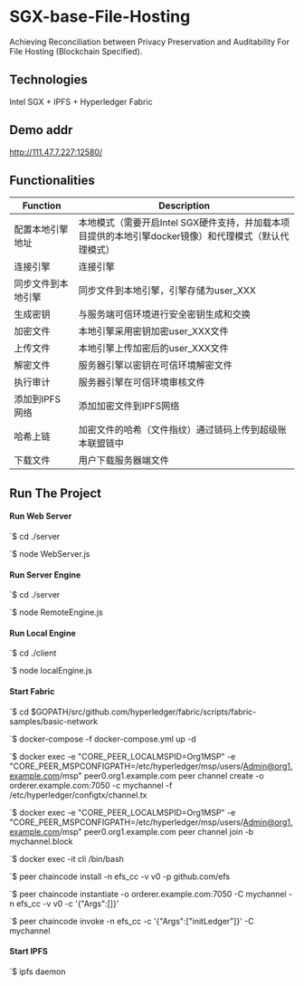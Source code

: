 # SGX-base-File-Hosting
Achieving Reconciliation between Privacy Preservation and Auditability For File Hosting (Blockchain Specified).

## Technologies

Intel SGX + IPFS + Hyperledger Fabric

## Demo addr
http://111.47.7.227:12580/

## Functionalities
|  Function  |  Description|
|  ----  | ----  |
| 配置本地引擎地址 | 本地模式（需要开启Intel SGX硬件支持，并加载本项目提供的本地引擎docker镜像）和代理模式（默认代理模式） |
| 连接引擎 | 连接引擎 |
| 同步文件到本地引擎 | 同步文件到本地引擎，引擎存储为user_XXX |
| 生成密钥 | 与服务端可信环境进行安全密钥生成和交换 |
| 加密文件 | 本地引擎采用密钥加密user_XXX文件| 
| 上传文件 | 本地引擎上传加密后的user_XXX文件 |
| 解密文件 | 服务器引擎以密钥在可信环境解密文件 |
| 执行审计 | 服务器引擎在可信环境审核文件 |
| 添加到IPFS网络 | 添加加密文件到IPFS网络 |
| 哈希上链 | 加密文件的哈希（文件指纹）通过链码上传到超级账本联盟链中 |
| 下载文件 | 用户下载服务器端文件 |

## Run The Project
#### Run Web Server

`$ cd ./server

`$ node WebServer.js

#### Run Server Engine

`$ cd ./server

`$ node RemoteEngine.js

#### Run Local Engine

`$ cd ./client

`$ node localEngine.js

#### Start Fabric

`$ cd $GOPATH/src/github.com/hyperledger/fabric/scripts/fabric-samples/basic-network

`$ docker-compose -f docker-compose.yml up -d

`$ docker exec -e "CORE_PEER_LOCALMSPID=Org1MSP" -e "CORE_PEER_MSPCONFIGPATH=/etc/hyperledger/msp/users/Admin@org1.example.com/msp" peer0.org1.example.com peer channel create -o orderer.example.com:7050 -c mychannel -f /etc/hyperledger/configtx/channel.tx

`$ docker exec -e "CORE_PEER_LOCALMSPID=Org1MSP" -e "CORE_PEER_MSPCONFIGPATH=/etc/hyperledger/msp/users/Admin@org1.example.com/msp" peer0.org1.example.com peer channel join -b mychannel.block

`$ docker exec -it cli /bin/bash

`$ peer chaincode install -n efs_cc -v v0 -p github.com/efs

`$ peer chaincode instantiate -o orderer.example.com:7050 -C mychannel -n efs_cc -v v0 -c '{"Args":[]}'
 
`$ peer chaincode invoke -n efs_cc -c '{"Args":["initLedger"]}' -C mychannel

#### Start IPFS

`$ ipfs daemon

